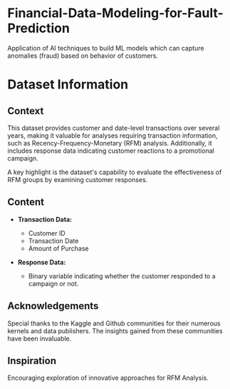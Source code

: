 # Financial-Data-Modeling-for-Fault-Prediction
Application of AI techniques to build ML models which can capture anomalies (fraud) based on behavior of customers. 


# Dataset Information

## Context
This dataset provides customer and date-level transactions over several years, making it valuable for analyses requiring transaction information, such as Recency-Frequency-Monetary (RFM) analysis. Additionally, it includes response data indicating customer reactions to a promotional campaign.

A key highlight is the dataset's capability to evaluate the effectiveness of RFM groups by examining customer responses.

## Content
- **Transaction Data:**
  - Customer ID
  - Transaction Date
  - Amount of Purchase

- **Response Data:**
  - Binary variable indicating whether the customer responded to a campaign or not.

## Acknowledgements
Special thanks to the Kaggle and Github communities for their numerous kernels and data publishers. The insights gained from these communities have been invaluable.

## Inspiration
Encouraging exploration of innovative approaches for RFM Analysis.
